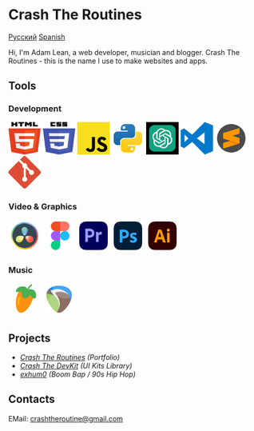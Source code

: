 # Crash The Routines

[Русский](./docs/README_Ru.md) [Spanish](./docs/README_ES.md)

Hi, I'm Adam Lean, a web developer, musician and blogger.
Crash The Routines - this is the name I use to make websites and apps.

## Tools

### Development

<img src="./assets/svg/html5.svg" width="65" height="65"> <img src="./assets/svg/css3.svg" width="65" height="65"> <img src="./assets/svg/JS.svg" width="65" height="65"> <img src="./assets/svg/python.svg" width="65" height="65"> <img src="./assets/svg/chatgpt.svg" width="65" height="65" color="green">
<img src="./assets/svg/visual-studio-code-logo-svgrepo-com.svg" width="65" height="65"> <img src="./assets/svg/sublime-text-svgrepo-com.svg" width="65" height="65"> <img src="./assets/svg/git-icon-logo-svgrepo-com.svg" width="65" height="65">

<!-- <img src="./assets/svg/React.svg" width="65" height="65"> <img src="./assets/svg/typescript-logo-svgrepo-com.svg" width="65" height="65"> -->

### Video & Graphics

<img src="./assets/svg/davinci.svg" width="65" height="65"> <img src="./assets/svg/figma-svgrepo-com.svg" width="65" height="65"> <img src="./assets/svg/adobe-premiere-svgrepo-com.svg" width="65" height="65">
<img src="./assets/svg/adobe-photoshop-svgrepo-com.svg" width="65" height="65"> <img src="./assets/svg/adobe-illustrator-svgrepo-com.svg" width="65" height="65">

### Music

<img src="./assets/svg/flstudio.svg" width="65" height="65"> <img src="./assets/svg/reaper.svg" width="65" height="65">

## Projects

- _[Crash The Routines](https://crashtheroutines.netlify.app) (Portfolio)_
- _[Crash The DevKit](https://github.com/crashtheroutines/crashthedevkits) (UI Kits Library)_
- _[exhum0](https://exhum0.netlify.app) (Boom Bap / 90s Hip Hop)_

## Contacts

EMail: crashtheroutine@gmail.com
